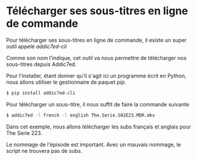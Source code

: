 # Télécharger ses sous-titres en ligne de commande

Pour télécharger ses sous-titres en ligne de commande, il existe un
super outil appelé *addic7ed-cli*

Comme son nom l'indique, cet outil va nous permettre de télécharger nos
sous-titres depuis Addic7ed.

Pour l'installer, étant donner qu'il s'agit ici un programme écrit en
Python, nous allons utiliser le gestionnaire de paquet *pip*.

```bash
$ pip install addic7ed-cli
```

Pour télécharger un sous-titre, il nous suffit de faire la commande
suivante

```bash
$ addic7ed -l french -l english The.Serie.S02E23.MDR.mkv
```

Dans cet exemple, nous allons télécharger les subs français et anglais
pour The Serie 223.

Le nommage de l'épisode est important. Avec un mauvais nommage, le
script ne trouvera pas de subs.

